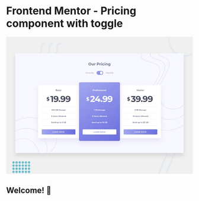# Frontend Mentor - Pricing component with toggle

![Design preview for the Pricing component with toggle coding challenge](./design/desktop-preview.jpg)

## Welcome! 👋
